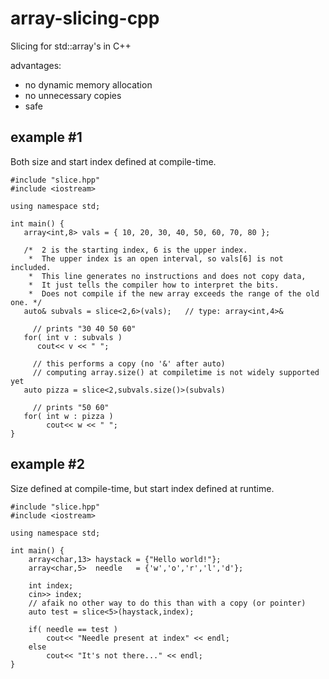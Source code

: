 array-slicing-cpp
=================

Slicing for std::array's in C++

advantages:
- no dynamic memory allocation
- no unnecessary copies
- safe

example #1 
----------
Both size and start index defined at compile-time.

    #include "slice.hpp"
    #include <iostream>

    using namespace std;

    int main() {
       array<int,8> vals = { 10, 20, 30, 40, 50, 60, 70, 80 };
 
       /*  2 is the starting index, 6 is the upper index.
        *  The upper index is an open interval, so vals[6] is not included.
        *  This line generates no instructions and does not copy data,
        *  It just tells the compiler how to interpret the bits.
        *  Does not compile if the new array exceeds the range of the old one. */
       auto& subvals = slice<2,6>(vals);   // type: array<int,4>&
 
         // prints "30 40 50 60"
       for( int v : subvals )
          cout<< v << " ";

         // this performs a copy (no '&' after auto)
         // computing array.size() at compiletime is not widely supported yet
       auto pizza = slice<2,subvals.size()>(subvals)    

         // prints "50 60"
       for( int w : pizza )
            cout<< w << " ";
    }

example #2
----------
Size defined at compile-time, but start index defined at runtime.

    #include "slice.hpp"
    #include <iostream>

    using namespace std;

    int main() {
        array<char,13> haystack = {"Hello world!"};
        array<char,5>  needle   = {'w','o','r','l','d'};
        
        int index;
        cin>> index;
        // afaik no other way to do this than with a copy (or pointer)
        auto test = slice<5>(haystack,index);

        if( needle == test )
            cout<< "Needle present at index" << endl;
        else
            cout<< "It's not there..." << endl;
    }
